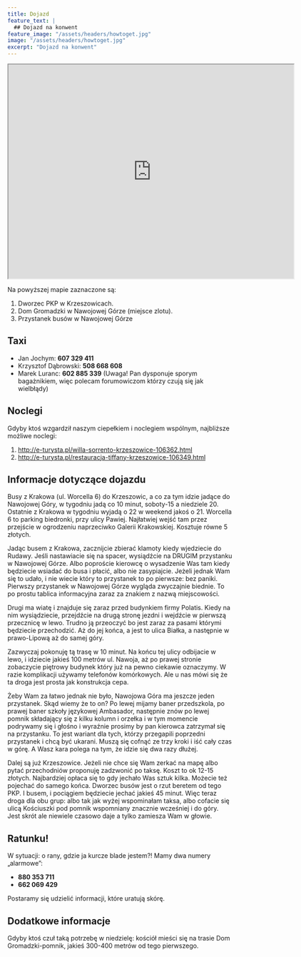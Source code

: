 ```yaml
---
title: Dojazd
feature_text: |
  ## Dojazd na konwent
feature_image: "/assets/headers/howtoget.jpg"
image: "/assets/headers/howtoget.jpg"
excerpt: "Dojazd na konwent"
---
```


<iframe src="https://www.google.com/maps/d/embed?mid=1zUXj9mg_Vw4vvGlWsfPqnqwP060" width="640" height="480"></iframe>

Na powyższej mapie zaznaczone są:

1. Dworzec PKP w Krzeszowicach.
2. Dom Gromadzki w Nawojowej Górze (miejsce zlotu).
3. Przystanek busów w Nawojowej Górze

## Taxi

 * Jan Jochym: **607 329 411**
 * Krzysztof Dąbrowski: **508 668 608**
 * Marek Luranc: **602 885 339** (Uwaga! Pan dysponuje sporym bagażnikiem, więc polecam forumowiczom którzy czują się jak wielbłądy)

## Noclegi

Gdyby ktoś wzgardził naszym ciepełkiem i noclegiem wspólnym, najbliższe możliwe noclegi:

1. http://e-turysta.pl/willa-sorrento-krzeszowice-106362.html
2. http://e-turysta.pl/restauracja-tiffany-krzeszowice-106349.html

## Informacje dotyczące dojazdu

Busy z Krakowa (ul. Worcella 6) do Krzeszowic, a co za tym idzie jadące do Nawojowej Góry, w tygodniu jadą co 10 minut, soboty-15 a niedziele 20. Ostatnie z Krakowa w tygodniu wyjadą o 22 w weekend jakoś o 21. Worcella 6 to parking biedronki, przy ulicy Pawiej. Najłatwiej wejść tam przez przejście w ogrodzeniu naprzeciwko Galerii Krakowskiej. Kosztuje równe 5 złotych.

Jadąc busem z Krakowa, zacznijcie zbierać klamoty kiedy wjedziecie do Rudawy. Jeśli nastawiacie się na spacer, wysiądźcie na DRUGIM przystanku w Nawojowej Górze. Albo poproście kierowcę o wysadzenie Was tam kiedy będziecie wsiadać do busa i płacić, albo nie zasypiajcie. Jeżeli jednak Wam się to udało, i nie wiecie który to przystanek to po pierwsze: bez paniki. Pierwszy przystanek w Nawojowej Górze wygląda zwyczajnie biednie. To po prostu tablica informacyjna zaraz za znakiem z nazwą miejscowości.

Drugi ma wiatę i znajduje się zaraz przed budynkiem firmy Polatis. Kiedy na nim wysiądziecie, przejdźcie na drugą stronę jezdni i wejdźcie w pierwszą przecznicę w lewo. Trudno ją przeoczyć bo jest zaraz za pasami którymi będziecie przechodzić. Aż do jej końca, a jest to ulica Białka, a następnie w prawo-Lipową aż do samej góry.

Zazwyczaj pokonuję tą trasę w 10 minut. Na końcu tej ulicy odbijacie w lewo, i idziecie jakieś 100 metrów ul. Nawoja, aż po prawej stronie zobaczycie piętrowy budynek który już na pewno ciekawie oznaczymy. W razie komplikacji używamy telefonów komórkowych. Ale u nas mówi się że ta droga jest prosta jak konstrukcja cepa.

Żeby Wam za łatwo jednak nie było, Nawojowa Góra ma jeszcze jeden przystanek. Skąd wiemy że to on? Po lewej mijamy baner przedszkola, po prawej baner szkoły językowej Ambasador, następnie znów po lewej pomnik składający się z kilku kolumn i orzełka i w tym momencie podrywamy się i głośno i wyraźnie prosimy by pan kierowca zatrzymał się na przystanku. To jest wariant dla tych, którzy przegapili poprzedni przystanek i chcą być ukarani. Muszą się cofnąć ze trzy kroki i iść cały czas w górę. A Wasz kara polega na tym, że idzie się dwa razy dłużej.

Dalej są już Krzeszowice. Jeżeli nie chce się Wam zerkać na mapę albo pytać przechodniów proponuję zadzwonić po taksę. Koszt to ok 12-15 złotych. Najbardziej opłaca się to gdy jechało Was sztuk kilka. Możecie też pojechać do samego końca. Dworzec busów jest o rzut beretem od tego PKP. I busem, i pociągiem będziecie jechać jakieś 45 minut. Więc teraz droga dla obu grup: albo tak jak wyżej wspominałam taksa, albo cofacie się ulicą Kościuszki pod pomnik wspomniany znacznie wcześniej i do góry. Jest skrót ale niewiele czasowo daje a tylko zamiesza Wam w głowie.

## Ratunku!

W sytuacji: o rany, gdzie ja kurcze blade jestem?! Mamy dwa numery „alarmowe”:

 * **880 353 711**
 * **662 069 429**

Postaramy się udzielić informacji, które uratują skórę.

## Dodatkowe informacje

Gdyby ktoś czuł taką potrzebę w niedzielę: kościół mieści się na trasie Dom Gromadzki-pomnik, jakieś 300-400 metrów od tego pierwszego.